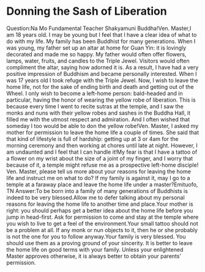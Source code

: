 # Donning the Sash of Liberation

Question:Na Mo Fundamental Teacher Shakyamuni Buddha!Ven. Master,​I am 18 years old. I may be young but I feel that I have a clear idea of what to do with my life. My family has been Buddhist for many generations. When I was young, my father set up an altar at home for Guan Yin: it is lovingly decorated and made me so happy. My father would often offer flowers, lamps, water, fruits, and candles to the Triple Jewel. Visitors would often compliment the altar, saying how adorned it is. As a result, I have had a very positive impression of Buddhism and became personally interested.      When I was 17 years old I took refuge with the Triple Jewel. Now, I wish to leave the home life, not for the sake of ending birth and death and getting out of the Wheel. I only wish to become a left-home person: bald-headed and in particular, having the honor of wearing the yellow robe of liberation. This is because every time I went to recite sutras at the temple, and I saw the monks and nuns with their yellow robes and sashes in the Buddha Hall, it filled me with the utmost respect and admiration. And I often wished that someday I too would be able to don the yellow robe!Ven. Master, I asked my mother for permission to leave the home life a couple of times. She said that that kind of lifestyle is full of hardship: getting up at 3 or 4am for the morning ceremony and then working at chores until late at night. However, I am undaunted and I feel that I can handle it!My fear is that I have a tattoo of a flower on my wrist about the size of a joint of my finger, and I worry that because of it, a temple might refuse me as a prospective left-home disciple! Ven. Master, please tell us more about your reasons for leaving the home life and instruct me on what to do? If my family is against it, may I go to a temple at a faraway place and leave the home life under a master?Emituofo,​TN  Answer:To be born into a family of many generations of Buddhists is indeed to be very blessed.Allow me to defer talking about my personal reasons for leaving the home life to another time and place.Your mother is right: you should perhaps get a better idea about the home life before you jump in head-first. Ask for permission to come and stay at the temple where you wish to live to get a feel of the environment.Your small tattoo should not be a problem at all. If any monk or nun objects to it, then he or she probably is not the one for you to follow anyway.​Your family is very blessed. You should use them as a proving ground of your sincerity. It is better to leave the home life on good terms with your family. Unless your enlightened Master approves otherwise, it is always better to obtain your parents’ permission.